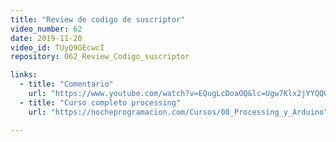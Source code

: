 ```yaml
---
title: "Review de codigo de suscriptor"
video_number: 62
date: 2019-11-20
video_id: TUyQ9GEcwcI
repository: 062_Review_Codigo_suscriptor

links:
  - title: "Comentario"
    url: "https://www.youtube.com/watch?v=EQugLcDoaOQ&lc=Ugw7Klx2jYYQQGugHQF4AaABAg"
  - title: "Curso completo processing"
    url: "https://nocheprogramacion.com/Cursos/08_Processing_y_Arduino"

---
```



